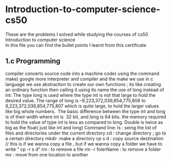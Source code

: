# Introduction-to-computer-science-cs50
These are the problems I solved while studying the courses of cs50 Introduction to computer science <br/>
In this file you can find the bullet points I learnt from this certificate



## 1.c Programming 

compiler converts source code into a machine code( using the command make)
google more interpreter and compiler and the make we use in c language 
we use abstraction to create our own functions ; its like creating an ordinary function then calling it using its name 
the use of long instead of int:
The type long is used where the type int is not that large to hold the desired value. The range of long is –9,223,372,036,854,775,808 to 9,223,372,036,854,775,807 which is quite large, to hold the larger values like big whole numbers.  
The basic difference between the type int and long is of their width where int is  32 bit, and long is 64 bits.
the memory required to hold the value of type int is less as compared to long.
Double is twice as big as the float( just like int and long) 
Command line:
ls : seing the list of files and directories under the current directory
cd : change directory ; go to a certain directory 
 mkdir :make a directory 
cp s d : copy source destination  // this is if we wanna copy a file , but if we wanna copy a folder we have to write “ cp -r s d”
rm : to remove a file 
rm -r folerName : to remove a folder 
mv : move from one location to another 
